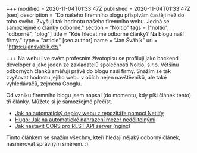 +++
modified = 2020-11-04T01:33:47Z
published = 2020-11-04T01:33:47Z
[seo]
description = "Do našeho firemního blogu přispívám častěji než do toho svého. Zvyšuji tak hodnotu našeho firemního webu. Jedná se samozřejmě o články odborné."
section = "Noltio"
tags = ["noltio", "odborné", "blog"]
title = "Kde hledat mé odborné články? Na blogu naší firmy."
type = "article"
[seo.author]
name = "Jan Švábík"
url = "https://jansvabik.cz/"

+++
Na webu i ve svém profesním životopisu se profiluji jako backend developer a jako jeden ze zakladatelů společnosti Noltio, s.r.o. Většinu odborných článků směřuji právě do blogu naší firmy. Snažím se tak zvyšovat hodnotu jejího webu v očích nejen návštěvníků, ale také vyhledávačů, zejména Googlu.

Od vzniku firemního blogu jsem napsal (do momentu, kdy píši článek tento) tři články. Můžete si je samozřejmě přečíst.

* [Jak na automatický deploy webu z repozitáře pomocí Netlify](https://noltio.com/cs/blog/jak-na-automaticky-deploy-webu-z-repozitare-pomoci-netlify/)
* [Hugo: Jak na automatické nahrazení mezer nedělitelnými](https://noltio.com/cs/blog/hugo-jak-na-automaticke-nahrazeni-mezer-nedelitelnymi/)
* [Jak nastavit CORS pro REST API server (nginx)](https://noltio.com/cs/blog/jak-nastavit-cors-pro-rest-api-server/)

Tímto článkem se snažím všechny, kteří hledají nějaký odborný článek, nasměrovat správným směrem. :)